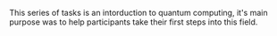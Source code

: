 This series of tasks is an intorduction to quantum computing, it's main purpose was to help participants take their first steps into this field.
